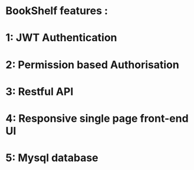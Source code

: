 # BookShelf features :

# 1: JWT Authentication
# 2: Permission based Authorisation
# 3: Restful API
# 4: Responsive single page front-end UI
# 5: Mysql database






































